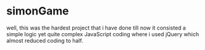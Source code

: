 # simonGame
well, this was the hardest project that i have done till now it consisted a simple logic yet quite complex JavaScript coding where i used jQuery which almost reduced coding to half.
